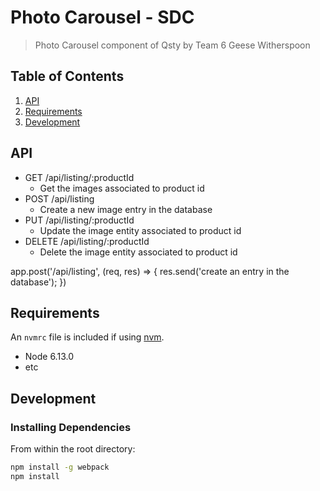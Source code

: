 # Photo Carousel - SDC

> Photo Carousel component of Qsty by Team 6 Geese Witherspoon

## Table of Contents

1. [API](#API)
2. [Requirements](#requirements)
3. [Development](#development)

## API

- GET /api/listing/:productId
  - Get the images associated to product id
- POST /api/listing
  - Create a new image entry in the database
- PUT /api/listing/:productId
  - Update the image entity associated to product id
- DELETE /api/listing/:productId
  - Delete the image entity associated to product id

app.post('/api/listing', (req, res) => {
  res.send('create an entry in the database');
})

## Requirements

An `nvmrc` file is included if using [nvm](https://github.com/creationix/nvm).

- Node 6.13.0
- etc

## Development

### Installing Dependencies

From within the root directory:

```sh
npm install -g webpack
npm install
```
